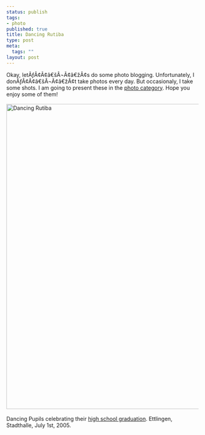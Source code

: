 ```yaml
--- 
status: publish
tags: 
- photo
published: true
title: Dancing Rutiba
type: post
meta: 
  tags: ""
layout: post
---
```

Okay, letÃƒÂ¢Ã¢â€šÂ¬Ã¢â€žÂ¢s do some photo blogging. Unfortunately, I donÃƒÂ¢Ã¢â€šÂ¬Ã¢â€žÂ¢t take photos every day. But occasionaly, I take some shots. I am going to present these in the <a href="http://fredericiana.com/categories/2-photo">photo category</a>. Hope you enjoy some of them!<br />
<br />
<a href="http://www.flickr.com/photos/freeed/22999019/" title="Photo Sharing"><img src="http://photos18.flickr.com/22999019_92fd8e37b8_o.jpg" width="600" height="800" alt="Dancing Rutiba" /></a><br />
<br />
Dancing Pupils celebrating their <a href="http://flickr.com/photos/freeed/tags/rutiba5002/">high school graduation</a>. Ettlingen, Stadthalle, July 1st, 2005.
